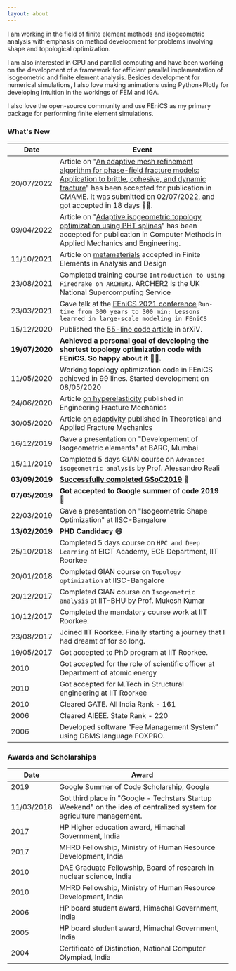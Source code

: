 ```yaml
---
layout: about
---
```


I am working in the field of finite element methods and isogeometric analysis with emphasis on method development for problems involving shape and topological optimization.

I am also interested in GPU and parallel computing and have been working on the development of a framework for efficient parallel implementation of isogeometric and finite element analysis. Besides development for numerical simulations, I also love making animations using Python+Plotly for developing intuition in the workings of FEM and IGA.

I also love the open-source community and use FEniCS as my primary package for performing finite element simulations.

### What's New

| Date           | Event                                                        |
| -------------- | ------------------------------------------------------------ |
| 20/07/2022 | Article on "[An adaptive mesh refinement algorithm for phase-field fracture models: Application to brittle, cohesive, and dynamic fracture](https://www.sciencedirect.com/science/article/pii/S0045782522004339)" has been accepted for publication in CMAME. It was submitted on 02/07/2022, and got accepted in 18 days 🤯🥳. |
|  09/04/2022  |  Article on "[Adaptive isogeometric topology optimization using PHT splines](https://www.sciencedirect.com/science/article/pii/S0045782522002365)" has been accepted for publication in Computer Methods in Applied Mechanics and Engineering.  |
|   11/10/2021  |   Article on [metamaterials](https://www.sciencedirect.com/science/article/pii/S0168874X21001311) accepted in Finite Elements in Analysis and Design  |
|   23/08/2021  |   Completed training course `Introduction to using Firedrake on ARCHER2`. ARCHER2 is the UK National Supercomputing Service   |
| 23/03/2021| Gave talk at the [FEniCS 2021 conference](https://fenics2021.com/talks/gupta.html) `Run-time from 300 years to 300 min: Lessons learned in large-scale modeling in FEniCS` |
|   15/12/2020  |   Published the [55-line code article](https://arxiv.org/abs/2012.08208) in arXiV.    |
|   **19/07/2020**  |   **Achieved a personal goal of developing the shortest topology optimization code with FEniCS. So happy about it 🥳😁.**   |
|   11/05/2020  |   Working topology optimization code in FEniCS achieved in 99 lines. Started development on 08/05/2020    |
|   24/06/2020  |   Article [on hyperelasticity](https://www.sciencedirect.com/science/article/pii/S0013794420307797) published in Engineering Fracture Mechanics   |
|   30/05/2020  |   Article [on adaptivity](https://www.sciencedirect.com/science/article/abs/pii/S0167844220301981) published in Theoretical and Applied Fracture Mechanics    |
|   16/12/2019  |   Gave a presentation on "Developement of Isogeometric elements" at BARC, Mumbai  |
|   15/11/2019  |   Completed 5 days GIAN course on `Advanced isogeometric analysis`  by Prof. Alessandro Reali |
|   **03/09/2019**  |   **[Successfully completed GSoC2019](https://summerofcode.withgoogle.com/archive/2019/projects/4659097339691008)** 🥳 |
|   **07/05/2019**  |   **Got accepted to Google summer of code 2019 🥳**    |
|   22/03/2019  |   Gave a presentation on "Isogeometric Shape Optimization" at IISC-Bangalore  |
|   **13/02/2019**  |   **PHD Candidacy 😄** |
|   25/10/2018  |   Completed 5 days course on `HPC and Deep Learning` at EICT Academy, ECE Department, IIT Roorkee |
|   20/01/2018  |   Completed GIAN course on `Topology optimization` at IISC-Bangalore  |
|   20/12/2017  |   Completed GIAN course on `Isogeometric analysis` at IIT-BHU by Prof. Mukesh Kumar   |
|   10/12/2017  |   Completed the mandatory course work at IIT Roorkee. |
|   23/08/2017  |   Joined IIT Roorkee. Finally starting a journey that I had dreamt of for so long.    |
|   19/05/2017  |   Got accepted to PhD program at IIT Roorkee. |
| 2010 | Got accepted for the role of scientific officer at Department of atomic energy |
| 2010 | Got accepted for M.Tech in Structural engineering at IIT Roorkee |
| 2010 | Cleared GATE. All India Rank - 161 |
| 2006 | Cleared AIEEE. State Rank - 220 |
| 2006 | Developed software “Fee Management System” using DBMS language FOXPRO. |



### Awards and Scholarships

| Date           | Award                                                    |
| -------------- | ------------------------------------------------------------ |
| 2019 | Google Summer of Code Scholarship, Google |
|   11/03/2018| Got third place in "Google - Techstars Startup Weekend" on the idea of centralized system for agriculture management. |
| 2017 | HP Higher education award, Himachal Government, India |
| 2017 | MHRD Fellowship, Ministry of Human Resource Development, India |
| 2010 | DAE Graduate Fellowship, Board of research in nuclear science, India |
| 2010 | MHRD Fellowship, Ministry of Human Resource Development, India |
| 2006 | HP board student award, Himachal Government, India |
| 2005 | HP board student award, Himachal Government, India |
| 2004 | Certificate of Distinction, National Computer Olympiad, India |